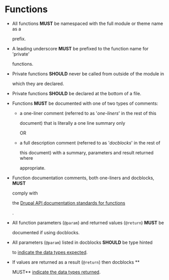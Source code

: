 # Functions

* All functions **MUST** be namespaced with the full module or theme name as a

  prefix.

* A leading underscore **MUST** be prefixed to the function name for 'private'

  functions.

* Private functions **SHOULD** never be called from outside of the module in

  which they are declared.

* Private functions **SHOULD** be declared at the bottom of a file.
* Functions **MUST** be documented with one of two types of comments:
  * a one-liner comment \(referred to as '_one-liners_' in the rest of this

    document\) that is literally a one line summary only  

    OR

  * a full description comment \(referred to as '_docblocks_' in the rest of

    this document\) with a summary, parameters and result returned where

    appropriate.
* Function documentation comments, both one-liners and docblocks, **MUST**

  comply with

  the [Drupal API documentation standards for functions](https://www.drupal.org/coding-standards/docs#functions)

  .

* All function parameters \(`@param`\) and returned values \(`@return`\) **MUST** be

  documented if using docblocks.

* All parameters \(`@param`\) listed in docblocks **SHOULD** be type hinted

  to [indicate the data types expected](https://www.drupal.org/coding-standards/docs#types).

* If values are returned as a result \(`@return`\) then docblocks \*\*

  MUST\*\* [indicate the data types returned](https://www.drupal.org/coding-standards/docs#types).

